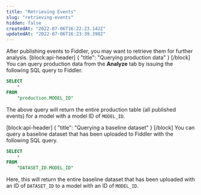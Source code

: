 ```yaml
---
title: "Retrieving Events"
slug: "retrieving-events"
hidden: false
createdAt: "2022-07-06T16:22:23.142Z"
updatedAt: "2022-07-06T16:23:39.398Z"
---
```

After publishing events to Fiddler, you may want to retrieve them for further analysis.
[block:api-header]
{
  "title": "Querying production data"
}
[/block]
You can query production data from the **Analyze** tab by issuing the following SQL query to Fiddler.

```sql
SELECT
    *
FROM
    "production.MODEL_ID"
```

The above query will return the entire production table (all published events) for a model with a model ID of `MODEL_ID`.

[block:api-header]
{
  "title": "Querying a baseline dataset"
}
[/block]
You can query a baseline dataset that has been uploaded to Fiddler with the following SQL query.

```sql
SELECT
    *
FROM
    "DATASET_ID.MODEL_ID"
```

Here, this will return the entire baseline dataset that has been uploaded with an ID of `DATASET_ID` to a model with an ID of `MODEL_ID`.